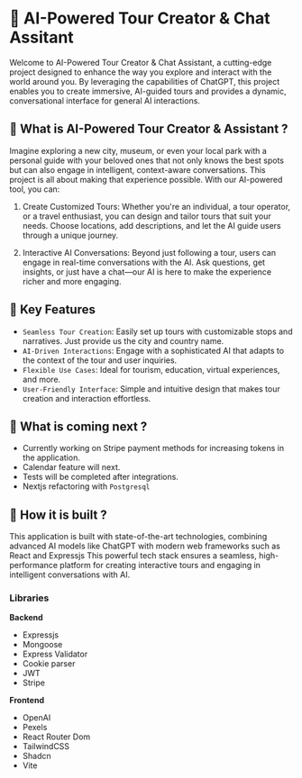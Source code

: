 # 📍 AI-Powered Tour Creator & Chat Assitant

Welcome to AI-Powered Tour Creator & Chat Assistant, a cutting-edge project designed to enhance the way you explore and interact with the world around you. By leveraging the capabilities of ChatGPT, this project enables you to create immersive, AI-guided tours and provides a dynamic, conversational interface for general AI interactions.

## 📍 What is AI-Powered Tour Creator & Assistant ?

Imagine exploring a new city, museum, or even your local park with a personal guide with your beloved ones that not only knows the best spots but can also engage in intelligent, context-aware conversations. This project is all about making that experience possible. With our AI-powered tool, you can:

1. Create Customized Tours: Whether you're an individual, a tour operator, or a travel enthusiast, you can design and tailor tours that suit your needs. Choose locations, add descriptions, and let the AI guide users through a unique journey.

1. Interactive AI Conversations: Beyond just following a tour, users can engage in real-time conversations with the AI. Ask questions, get insights, or just have a chat—our AI is here to make the experience richer and more engaging.

## 📍 Key Features
 
- `Seamless Tour Creation`: Easily set up tours with customizable stops and narratives. Just provide us the city and country name.
- `AI-Driven Interactions`: Engage with a sophisticated AI that adapts to the context of the tour and user inquiries.
- `Flexible Use Cases`: Ideal for tourism, education, virtual experiences, and more.
- `User-Friendly Interface`: Simple and intuitive design that makes tour creation and interaction effortless.

## 📍 What is coming next ?

- Currently working on Stripe payment methods for increasing tokens in the application.
- Calendar feature will next.
- Tests will be completed after integrations.
- Nextjs refactoring with `Postgresql`

## 📍 How it is built ?

This application is built with state-of-the-art technologies, combining advanced AI models like ChatGPT with modern web frameworks such as React and Expressjs This powerful tech stack ensures a seamless, high-performance platform for creating interactive tours and engaging in intelligent conversations with AI.

### Libraries

**Backend**

- Expressjs
- Mongoose
- Express Validator
- Cookie parser
- JWT
- Stripe

**Frontend**

- OpenAI
- Pexels
- React Router Dom
- TailwindCSS 
- Shadcn
- Vite





